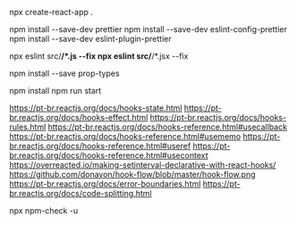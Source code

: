 npx create-react-app .

npm install --save-dev prettier 
npm install --save-dev eslint-config-prettier
npm install --save-dev eslint-plugin-prettier


npx eslint src/**/*.js --fix
npx eslint src/**/*.jsx --fix


npm install --save prop-types

npm install
npm run start

https://pt-br.reactjs.org/docs/hooks-state.html
https://pt-br.reactjs.org/docs/hooks-effect.html
https://pt-br.reactjs.org/docs/hooks-rules.html
https://pt-br.reactjs.org/docs/hooks-reference.html#usecallback
https://pt-br.reactjs.org/docs/hooks-reference.html#usememo
https://pt-br.reactjs.org/docs/hooks-reference.html#useref
https://pt-br.reactjs.org/docs/hooks-reference.html#usecontext
https://overreacted.io/making-setinterval-declarative-with-react-hooks/
https://github.com/donavon/hook-flow/blob/master/hook-flow.png
https://pt-br.reactjs.org/docs/error-boundaries.html
https://pt-br.reactjs.org/docs/code-splitting.html

npx npm-check -u


